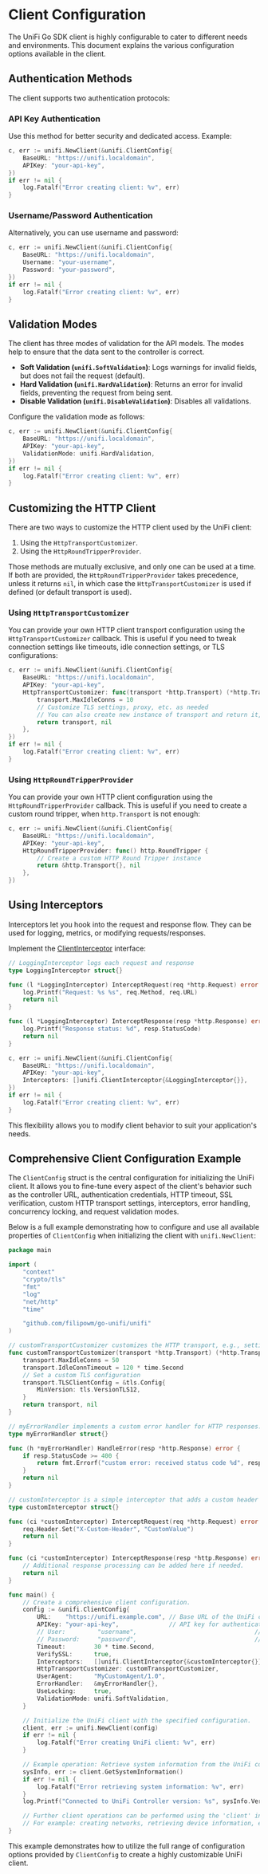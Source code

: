 # Client Configuration

The UniFi Go SDK client is highly configurable to cater to different needs and environments. This document explains the various configuration options available in the client.

## Authentication Methods

The client supports two authentication protocols:

### API Key Authentication

Use this method for better security and dedicated access. Example:

```go
c, err := unifi.NewClient(&unifi.ClientConfig{
    BaseURL: "https://unifi.localdomain",
    APIKey: "your-api-key",
})
if err != nil {
    log.Fatalf("Error creating client: %v", err)
}
```

### Username/Password Authentication

Alternatively, you can use username and password:

```go
c, err := unifi.NewClient(&unifi.ClientConfig{
    BaseURL: "https://unifi.localdomain",
    Username: "your-username",
    Password: "your-password",
})
if err != nil {
    log.Fatalf("Error creating client: %v", err)
}
```

## Validation Modes

The client has three modes of validation for the API models. The modes help to ensure that the data sent to the controller is correct.

- **Soft Validation (`unifi.SoftValidation`)**: Logs warnings for invalid fields, but does not fail the request (default).
- **Hard Validation (`unifi.HardValidation`)**: Returns an error for invalid fields, preventing the request from being sent.
- **Disable Validation (`unifi.DisableValidation`)**: Disables all validations.

Configure the validation mode as follows:

```go
c, err := unifi.NewClient(&unifi.ClientConfig{
    BaseURL: "https://unifi.localdomain",
    APIKey: "your-api-key",
    ValidationMode: unifi.HardValidation,
})
if err != nil {
    log.Fatalf("Error creating client: %v", err)
}
```

## Customizing the HTTP Client

There are two ways to customize the HTTP client used by the UniFi client:
1. Using the `HttpTransportCustomizer`.
2. Using the `HttpRoundTripperProvider`.

Those methods are mutually exclusive, and only one can be used at a time. If both are provided, the `HttpRoundTripperProvider` takes precedence,
unless it returns `nil`, in which case the `HttpTransportCustomizer` is used if defined (or default transport is used).

### Using `HttpTransportCustomizer`

You can provide your own HTTP client transport configuration using the `HttpTransportCustomizer` callback. This is useful if you need to tweak connection settings like timeouts, idle connection settings, 
or TLS configurations:

```go
c, err := unifi.NewClient(&unifi.ClientConfig{
    BaseURL: "https://unifi.localdomain",
    APIKey: "your-api-key",
    HttpTransportCustomizer: func(transport *http.Transport) (*http.Transport, error) {
        transport.MaxIdleConns = 10
        // Customize TLS settings, proxy, etc. as needed
        // You can also create new instance of transport and return it, instead of customizing pre-configured
        return transport, nil
    },
})
if err != nil {
    log.Fatalf("Error creating client: %v", err)
}
```

### Using `HttpRoundTripperProvider`

You can provide your own HTTP client configuration using the `HttpRoundTripperProvider` callback. This is useful if you need to create a custom round tripper, when `http.Transport` is not enough:

```go
c, err := unifi.NewClient(&unifi.ClientConfig{
    BaseURL: "https://unifi.localdomain",
    APIKey: "your-api-key",
    HttpRoundTripperProvider: func() http.RoundTripper {
        // Create a custom HTTP Round Tripper instance
        return &http.Transport{}, nil
    },
})
```

## Using Interceptors

Interceptors let you hook into the request and response flow. They can be used for logging, metrics, or modifying requests/responses.

Implement the [ClientInterceptor](https://pkg.go.dev/github.com/filipowm/go-unifi/unifi#ClientInterceptor) interface:

```go
// LoggingInterceptor logs each request and response
type LoggingInterceptor struct{}

func (l *LoggingInterceptor) InterceptRequest(req *http.Request) error {
    log.Printf("Request: %s %s", req.Method, req.URL)
    return nil
}

func (l *LoggingInterceptor) InterceptResponse(resp *http.Response) error {
    log.Printf("Response status: %d", resp.StatusCode)
    return nil
}

c, err := unifi.NewClient(&unifi.ClientConfig{
    BaseURL: "https://unifi.localdomain",
    APIKey: "your-api-key",
    Interceptors: []unifi.ClientInterceptor{&LoggingInterceptor{}},
})
if err != nil {
    log.Fatalf("Error creating client: %v", err)
}
```

This flexibility allows you to modify client behavior to suit your application's needs.


## Comprehensive Client Configuration Example

The `ClientConfig` struct is the central configuration for initializing the UniFi client. It allows you to
fine-tune every aspect of the client's behavior such as the controller URL, authentication credentials, HTTP timeout,
SSL verification, custom HTTP transport settings, interceptors, error handling, concurrency locking, and request validation modes.

Below is a full example demonstrating how to configure and use all available properties of `ClientConfig` when
initializing the client with `unifi.NewClient`:

```go
package main

import (
	"context"
	"crypto/tls"
	"fmt"
	"log"
	"net/http"
	"time"

	"github.com/filipowm/go-unifi/unifi"
)

// customTransportCustomizer customizes the HTTP transport, e.g., setting idle connection limits and TLS options.
func customTransportCustomizer(transport *http.Transport) (*http.Transport, error) {
	transport.MaxIdleConns = 50
	transport.IdleConnTimeout = 120 * time.Second
	// Set a custom TLS configuration
	transport.TLSClientConfig = &tls.Config{
		MinVersion: tls.VersionTLS12,
	}
	return transport, nil
}

// myErrorHandler implements a custom error handler for HTTP responses.
type myErrorHandler struct{}

func (h *myErrorHandler) HandleError(resp *http.Response) error {
	if resp.StatusCode >= 400 {
		return fmt.Errorf("custom error: received status code %d", resp.StatusCode)
	}
	return nil
}

// customInterceptor is a simple interceptor that adds a custom header to each request.
type customInterceptor struct{}

func (ci *customInterceptor) InterceptRequest(req *http.Request) error {
	req.Header.Set("X-Custom-Header", "CustomValue")
	return nil
}

func (ci *customInterceptor) InterceptResponse(resp *http.Response) error {
	// Additional response processing can be added here if needed.
	return nil
}

func main() {
	// Create a comprehensive client configuration.
	config := &unifi.ClientConfig{
		URL:    "https://unifi.example.com", // Base URL of the UniFi controller (without trailing '/api')
		APIKey: "your-api-key",              // API key for authentication. Alternatively, use User and Pass for user/password auth.
		// User:         "username",                                 // Uncomment and provide if using user/password authentication
		// Password:     "password",                                 // Uncomment and provide if using user/password authentication
		Timeout:        30 * time.Second,                                // Maximum duration to wait for a response
		VerifySSL:      true,                                            // Enable SSL certificate verification
		Interceptors:   []unifi.ClientInterceptor{&customInterceptor{}}, // Custom interceptors for request/response manipulation
		HttpTransportCustomizer: customTransportCustomizer,              // Function to customize the underlying HTTP transport
		UserAgent:      "MyCustomAgent/1.0",                             // Custom User-Agent string
		ErrorHandler:   &myErrorHandler{},                               // Custom error handler for processing HTTP response errors
		UseLocking:     true,                                            // Enable internal locking for safe concurrent request processing
		ValidationMode: unifi.SoftValidation,                            // Validation mode: SoftValidation, HardValidation, or DisableValidation
	}

	// Initialize the UniFi client with the specified configuration.
	client, err := unifi.NewClient(config)
	if err != nil {
		log.Fatalf("Error creating UniFi client: %v", err)
	}

	// Example operation: Retrieve system information from the UniFi controller.
	sysInfo, err := client.GetSystemInformation()
	if err != nil {
		log.Fatalf("Error retrieving system information: %v", err)
	}
	log.Printf("Connected to UniFi Controller version: %s", sysInfo.Version)

	// Further client operations can be performed using the 'client' instance.
	// For example: creating networks, retrieving device information, etc.
}

```

This example demonstrates how to utilize the full range of configuration options provided by `ClientConfig` to create
a highly customizable UniFi client.